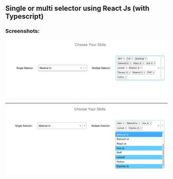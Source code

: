 ## Single or multi selector using React Js (with <strong>Typescript</strong>)

### Screenshots:
<img src="https://github.com/alaminstore/multi-select-react/blob/main/screenshots/skill-picker.png?raw=true" alt="skill-picker.png">
<br/>
<hr/>
<img src="https://github.com/alaminstore/multi-select-react/blob/main/screenshots/skill-picker2.png?raw=true" alt="skill-picker2.png">
